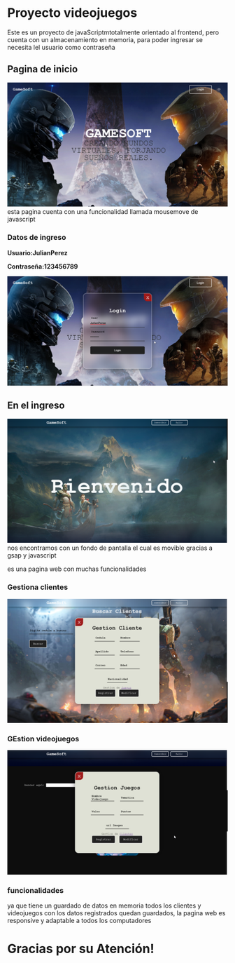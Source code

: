 # Proyecto videojuegos

Este es un proyecto de javaScriptmtotalmente orientado al frontend, pero cuenta con un almacenamiento en memoria, para poder ingresar se necesita lel usuario como contraseña

## Pagina de inicio
![alt text](img/1.png)
esta pagina cuenta con una funcionalidad llamada mousemove de javascript

### Datos de ingreso

**Usuario:JulianPerez**
</br>

**Contraseña:123456789**

![alt text](img/3.png)

## En el ingreso

![alt text](img/4.png)
nos encontramos con un fondo de pantalla el cual es movible gracias a gsap y javascript

es una pagina web con muchas funcionalidades

### Gestiona clientes
![alt text](img/5.png)
### GEstion videojuegos
![alt text](img/6.png)

### funcionalidades
ya que tiene un guardado de datos en memoria todos los clientes y videojuegos con los datos registrados quedan guardados, la pagina web es responsive y adaptable a todos los computadores

# Gracias por su Atención!
